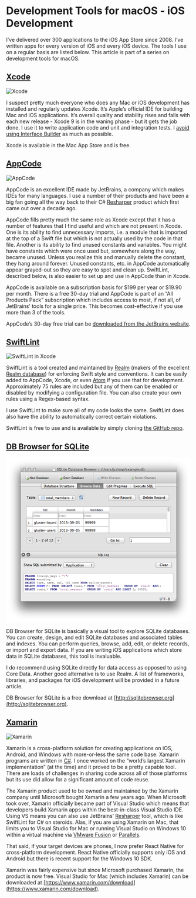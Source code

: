 # Development Tools for macOS - iOS Development

I’ve delivered over 300 applications to the iOS App Store since 2008. I’ve written apps for every version of iOS and every iOS device. The tools I use on a regular basis are listed below. This article is part of a series on development tools for macOS.

## [Xcode](https://developer.apple.com/xcode/)

![Xcode](https://cdn-images-1.medium.com/max/2000/1*IB1X5zefFwKfbGdbgadNLw.png)

I suspect pretty much everyone who does any Mac or iOS development has installed and regularly updates Xcode. It’s Apple’s official IDE for building Mac and iOS applications. It’s overall quality and stability rises and falls with each new release - Xcode 9 is in the waning phase - but it gets the job done. I use it to write application code and unit and integration tests. I [avoid using Interface Builder](https://medium.com/@charlessieg/avoid-storyboards-and-interface-builder-cc3363de4782) as much as possible.

Xcode is available in the Mac App Store and is free.

## [AppCode](https://www.jetbrains.com/objc)

![AppCode](https://www.jetbrains.com/objc/img/screenshots/development-environment.png)

AppCode is an excellent IDE made by JetBrains, a company which makes IDEs for many languages. I use a number of their products and have been a big fan going all the way back to their C# [Resharper](https://www.jetbrains.com/resharper) product which first came out over a decade ago.

AppCode fills pretty much the same role as Xcode except that it has a number of features that I find useful and which are not present in Xcode. One is its ability to find unnecessary imports, i.e. a module that is imported at the top of a Swift file but which is not actually used by the code in that file. Another is its ability to find unused constants and variables. You might have constants which were once used but, somewhere along the way, became unused. Unless you realize this and manually delete the constant, they hang around forever. Unused constants, etc. in AppCode automatically appear grayed-out so they are easy to spot and clean up. SwiftLint, described below, is also easier to set up and use in AppCode than in Xcode.

AppCode is available on a subscription basis for $199 per year or $19.90 per month. There is a free 30-day trial and AppCode is part of an “All Products Pack” subscription which includes access to most, if not all, of JetBrains’ tools for a single price. This becomes cost-effective if you use more than 3 of the tools.

AppCode’s 30-day free trial can be [downloaded from the JetBrains website](https://www.jetbrains.com/objc/download/download-thanks.html?platform=mac).

## [SwiftLint](https://github.com/realm/SwiftLint)
![SwiftLint in Xcode](https://github.com/realm/SwiftLint/raw/master/assets/screenshot.png)

SwiftLint is a tool created and maintained by [Realm](https://realm.io) (makers of the excellent [Realm database](https://realm.io/products/realm-database)) for enforcing Swift style and conventions. It can be easily added to AppCode, Xcode, or even [Atom](https://atom.io) if you use that for development. Approximately 75 rules are included but any of them can be enabled or disabled by modifying a configuration file. You can also create your own rules using a Regex-based syntax.

I use SwiftLint to make sure all of my code looks the same. SwiftLint does also have the ability to automatically correct certain violations.

SwiftLint is free to use and is available by simply cloning [the GitHub repo](https://github.com/realm/SwiftLint).  

## [DB Browser for SQLite](http://sqlitebrowser.org)

![DB Browser for SQLite](https://github.com/sqlitebrowser/sqlitebrowser/raw/master/images/sqlitebrowser.png)

DB Browser for SQLite is basically a visual tool to explore SQLite databases. You can create, design, and edit SQLite databases and associated tables and indexes. You can perform queries, browse, add, edit, or delete records, or import and export data. If you are writing iOS applications which store data in SQLite databases, this tool is invaluable.

I do recommend using SQLite directly for data access as opposed to using Core Data. Another good alternative is to use Realm. A list of frameworks, libraries, and packages for iOS development will be provided in a future article.

DB Browser for SQLite is a free download at [http://sqlitebrowser.org](http://sqlitebrowser.org).


## [Xamarin](https://www.xamarin.com/platform)

![Xamarin](https://www.xamstatic.com/dist/images/pages/platform/visual-studio-2017-Pd51vjk6.png)

Xamarin is a cross-platform solution for creating applications on iOS, Android, and Windows with more-or-less the same code base. Xamarin programs are written in [C#](https://docs.microsoft.com/en-us/dotnet/csharp/programming-guide/). I once worked on the “world’s largest Xamarin implementation” (at the time) and it proved to be a pretty capable tool. There are loads of challenges in sharing code across all of those platforms but its use did allow for a significant amount of code reuse.

The Xamarin product used to be owned and maintained by the Xamarin company until Microsoft bought Xamarin a few years ago. When Microsoft took over, Xamarin officially became part of Visual Studio which means that developers build Xamarin apps within the best-in-class Visual Studio IDE. Using VS means you can also use JetBrains’ [Resharper](https://www.jetbrains.com/resharper/) tool, which is like SwiftLint for C# on steroids. Alas, if you are using Xamarin on Mac, that limits you to Visual Studio for Mac or running Visual Studio on Windows 10 within a virtual machine via [VMware Fusion](https://www.vmware.com/products/fusion.html) or [Parallels](https://www.parallels.com/products/desktop/).

That said, if your target devices are phones, I now prefer React Native for cross-platform development. React Native officially supports only iOS and Android but there is recent support for the Windows 10 SDK.

Xamarin was fairly expensive but since Microsoft purchased Xamarin, the product is now free. Visual Studio for Mac (which includes Xamarin) can be downloaded at [https://www.xamarin.com/download](https://www.xamarin.com/download).
